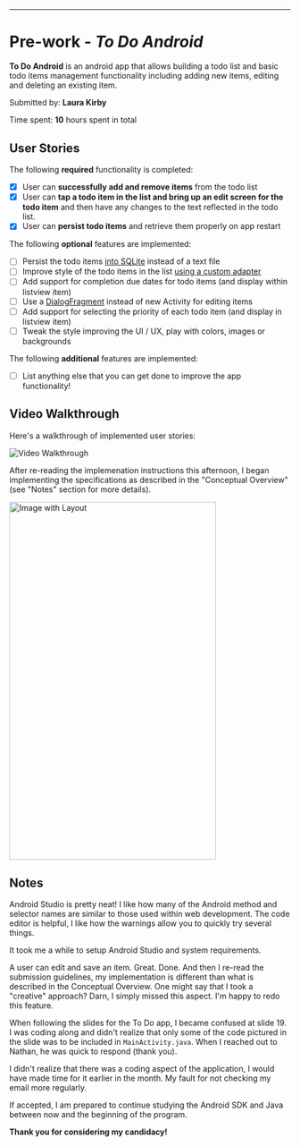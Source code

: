 ##
-----------

# Pre-work - *To Do Android*

**To Do Android** is an android app that allows building a todo list and basic todo items management functionality including adding new items, editing and deleting an existing item.

Submitted by: **Laura Kirby**

Time spent: **10** hours spent in total

## User Stories

The following **required** functionality is completed:

* [x] User can **successfully add and remove items** from the todo list
* [x] User can **tap a todo item in the list and bring up an edit screen for the todo item** and then have any changes to the text reflected in the todo list.
* [x] User can **persist todo items** and retrieve them properly on app restart

The following **optional** features are implemented:

* [ ] Persist the todo items [into SQLite](http://guides.codepath.com/android/Persisting-Data-to-the-Device#sqlite) instead of a text file
* [ ] Improve style of the todo items in the list [using a custom adapter](http://guides.codepath.com/android/Using-an-ArrayAdapter-with-ListView)
* [ ] Add support for completion due dates for todo items (and display within listview item)
* [ ] Use a [DialogFragment](http://guides.codepath.com/android/Using-DialogFragment) instead of new Activity for editing items
* [ ] Add support for selecting the priority of each todo item (and display in listview item)
* [ ] Tweak the style improving the UI / UX, play with colors, images or backgrounds

The following **additional** features are implemented:

* [ ] List anything else that you can get done to improve the app functionality!

## Video Walkthrough

Here's a walkthrough of implemented user stories:

<img src='http://i.imgur.com/68MGXMw.gif?1' title='Video Walkthrough' width='' alt='Video Walkthrough' />

After re-reading the implemenation instructions this afternoon, I began implementing the specifications as described in the "Conceptual Overview" (see "Notes" section for more details). 

<img src="https://c3.staticflickr.com/8/7671/27380962954_a1b581e5e7_z.jpg" width="370" height="640" alt="Image with Layout">

## Notes

Android Studio is pretty neat! I like how many of the Android method and selector names are similar to those used within web development. The code editor is helpful, I like how the warnings allow you to quickly try several things.

It took me a while to setup Android Studio and system requirements.

A user can edit and save an item. Great. Done. And then I re-read the submission guidelines, my implementation is different than what is described in the Conceptual Overview. One might say that I took a "creative" approach? Darn, I simply missed this aspect. I'm happy to redo this feature.

When following the slides for the To Do app, I became confused at slide 19. I was coding along and didn't realize that only some of the code pictured in the slide was to be included in `MainActivity.java`. When I reached out to Nathan, he was quick to respond (thank you).

I didn't realize that there was a coding aspect of the application, I would have made time for it earlier in the month. My fault for not checking my email more regularly.

If accepted, I am prepared to continue studying the Android SDK and Java between now and the beginning of the program.

**Thank you for considering my candidacy!**

